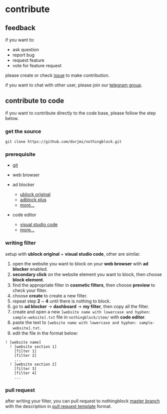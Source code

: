 # contribute

## feedback

if you want to:

- ask question
- report bug
- request feature
- vote for feature request

please create or check [issue](https://github.com/dorjmi/nothingblock/issues/new) to make contribution.

if you want to chat with other user, please join our [telegram group](https://t.me/nothingblock).

## contribute to code

if you want to contribute directly to the code base, please follow the step below.

### get the source

`git clone https://github.com/dorjmi/nothingblock.git`

### prerequisite

- [git](https://git-scm.com/)

- web browser

- ad blocker
  - [ublock original](https://github.com/gorhill/ublock)
  - [adblock plus](https://adblockplus.org)
  - [more...](https://bing.com/search?q=ad+blocker)

- code editor
  - [visual studio code](https://code.visualstudio.com/)
  - [more...](https://bing.com/search?q=code+editor)

### writing filter

setup with **ublock original** + **visual studio code**, other are similar.

1. open the website you want to block on your **web browser** with **ad blocker** enabled.
2. **secondary click** on the website element you want to block, then choose **block element**.
3. find the appropriate fliter in **cosmetic filters**, then choose **preview** to check your fliter.
4. choose **create** to create a new filter.
5. repeat step **2** ~ **4** until there is nothing to block.
6. go to **ad blocker** -> **dashboard** -> **my filter**, then copy all the filter.
7. create and open a new `[website name with lowercase and hyphen: sample-website].txt` file in `nothingblock/item/` with **code editor**.
8. paste the text to `[website name with lowercase and hyphen: sample-website].txt`.
9. edit the file in the format below:

  ```adp
  ! [website name]
    ! [website section 1]
      [filter 1]
      [filter 2]
      ...
    ! [website section 2]
      [filter 3]
      [filter 4]
      ...
  ```

### pull request

after writing your filter, you can pull request to nothingblock [master branch](https://github.com/dorjmi/nothingblock/tree/master) with the description in [pull request template](../.github/pull_request_template.md) format.
